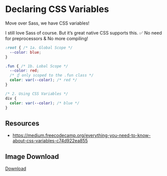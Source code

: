 # Declaring CSS Variables

Move over Sass, we have CSS variables!

I still love Sass of course. But it’s great native CSS supports this.
✅ No need for preprocessors & No more compiling!


```css
:root { /* 1a. Global Scope */
  --color: blue;
}

.fun { /* 1b. Lobal Scope */
  --color: red;
  /* ☝️ only scoped to the .fun class */
  color: var(--color); /* red */
}

/* 2. Using CSS Variables */
div {
  color: var(--color); /* blue */
}
```

## Resources

- https://medium.freecodecamp.org/everything-you-need-to-know-about-css-variables-c74d922ea855


## Image Download

[Download](https://github.com/samanthaming/code-tidbits/blob/master/images/4-declaring-css-variables.png)
